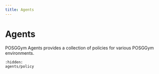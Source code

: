 ```yaml
---
title: Agents
---
```


# Agents

POSGGym Agents provides a collection of policies for various POSGGym environments.

```{toctree}
:hidden:
agents/policy
```

